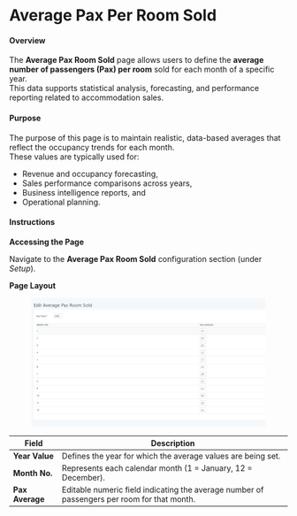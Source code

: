 # Average Pax Per Room Sold

#### **Overview**

The **Average Pax Room Sold** page allows users to define the **average number of passengers (Pax) per room** sold for each month of a specific year.\
This data supports statistical analysis, forecasting, and performance reporting related to accommodation sales.

#### **Purpose**

The purpose of this page is to maintain realistic, data-based averages that reflect the occupancy trends for each month.\
These values are typically used for:

* Revenue and occupancy forecasting,
* Sales performance comparisons across years,
* Business intelligence reports, and
* Operational planning.

#### **Instructions**

**Accessing the Page**

Navigate to the **Average Pax Room Sold** configuration section (under _Setup_).

**Page Layout**

<figure><img src="../.gitbook/assets/image (3).png" alt=""><figcaption></figcaption></figure>

| Field           | Description                                                                                 |
| --------------- | ------------------------------------------------------------------------------------------- |
| **Year Value**  | Defines the year for which the average values are being set.                                |
| **Month No.**   | Represents each calendar month (1 = January, 12 = December).                                |
| **Pax Average** | Editable numeric field indicating the average number of passengers per room for that month. |
